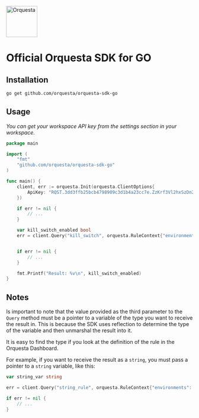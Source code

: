 <p align="left">
  <a href="https://orquesta.dev" target="_blank">
    <img src="https://static.wixstatic.com/media/e063e5_4f60988535a643218a02ad84cf60b7cd~mv2.png/v1/fill/w_130,h_108,al_c,q_85,usm_0.66_1.00_0.01,enc_auto/Logo%2001.png" alt="Orquesta"  height="84">
  </a>
</p>

# Official Orquesta SDK for GO

## Installation

```bash
go get github.com/orquesta/orquesta-sdk-go
```

## Usage

_You can get your workspace API key from the settings section in your workspace._

```go
package main

import (
    "fmt"
    "github.com/orquesta/orquesta-sdk-go"
)

func main() {
	client, err := orquesta.Init(orquesta.ClientOptions{
		ApiKey: "RQST.3dd3ffb25bcb4798909c3d1b4a23cc7e.ZzKrf3Vl2hxSzDn2wykwxed7nqc",
	})

    if err != nil {
		// ...
	}

    var kill_switch_enabled bool
	err = client.Query("kill_switch", orquesta.RuleContext{"environments": "production"}, &kill_switch_enabled)


    if err != nil {
		// ...
	}

    fmt.Printf("Result: %v\n", kill_switch_enabled)
}

```

## Notes

Is important to note that the value provided as the third parameter to the `Query` method must be a pointer to a variable of the type you want to receive the result in. This is because the SDK uses reflection to determine the type of the variable and then unmarshal the result into it.

It is easy to find the type if you look at the definition of the rule in the Orquesta Dashboard.

For example, if you want to receive the result as a `string`, you must pass a pointer to a `string` variable, like this:

```go
var string_var string

err = client.Query("string_rule", orquesta.RuleContext{"environments": "production"}, &string_var)

if err != nil {
    // ...
}
```
